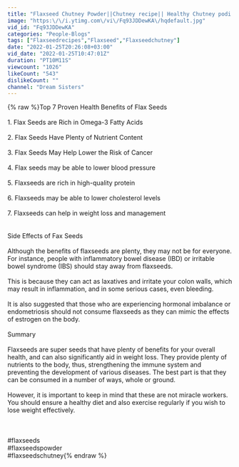```yaml
---
title: "Flaxseed Chutney Powder||Chutney recipe|| Healthy Chutney podi||flaxseed benefits||#DreamSisters"
image: "https:\/\/i.ytimg.com\/vi\/Fq93JDDewKA\/hqdefault.jpg"
vid_id: "Fq93JDDewKA"
categories: "People-Blogs"
tags: ["Flaxseedrecipes","Flaxseed","Flaxseedchutney"]
date: "2022-01-25T20:26:08+03:00"
vid_date: "2022-01-25T10:47:01Z"
duration: "PT10M11S"
viewcount: "1026"
likeCount: "543"
dislikeCount: ""
channel: "Dream Sisters"
---
```

{% raw %}Top 7 Proven Health Benefits of Flax Seeds<br /><br />1. Flax Seeds are Rich in Omega-3 Fatty Acids<br /><br />2. Flax Seeds Have Plenty of Nutrient Content<br /><br />3. Flax Seeds May Help Lower the Risk of Cancer<br /><br />4. Flax seeds may be able to lower blood pressure<br /><br />5. Flaxseeds are rich in high-quality protein<br /><br />6. Flaxseeds may be able to lower cholesterol levels<br /><br />7. Flaxseeds can help in weight loss and management<br /><br /><br />Side Effects of Fax Seeds<br /><br />Although the benefits of flaxseeds are plenty, they may not be for everyone. For instance, people with inflammatory bowel disease (IBD) or irritable bowel syndrome (IBS) should stay away from flaxseeds.<br /><br />This is because they can act as laxatives and irritate your colon walls, which may result in inflammation, and in some serious cases, even bleeding.<br /><br />It is also suggested that those who are experiencing hormonal imbalance or endometriosis should not consume flaxseeds as they can mimic the effects of estrogen on the body.<br /><br />Summary<br /><br />Flaxseeds are super seeds that have plenty of benefits for your overall health, and can also significantly aid in weight loss. They provide plenty of nutrients to the body, thus, strengthening the immune system and preventing the development of various diseases. The best part is that they can be consumed in a number of ways, whole or ground.<br /><br />However, it is important to keep in mind that these are not miracle workers. You should ensure a healthy diet and also exercise regularly if you wish to lose weight effectively.<br /><br /><br /><br />#flaxseeds <br />#flaxseedspowder <br />#flaxseedschutney{% endraw %}
